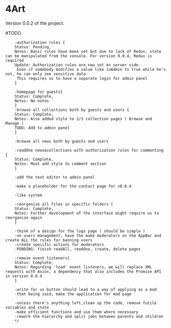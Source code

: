 <h1>4Art</h1>

<p>Version 0.0.2 of the project.

#TODO

        -authorization rules {
        Status: Pending,
        Notes: Basic rules have been set but due to lack of Redux, state can be manipulated from the console. For version 0.0.4, Redux is required
        Update: Authorization rules are now set on server side.
         Even if somebody modifies a value like isAdmin to true while he's not, he can only see sensitive data. 
         This requires us to have a separate login for admin panel
        }
        
        -homepage for guests{
        Status: Complete,
        Notes: No notes
        }
        -browse all collections both by guests and users {
        Status: Complete,
        Notes: Also added style to 2/3 collection pages ( Browse and Manage )
        TODO: Add to admin panel
        }
        
        -browse all news both by guests and users
        
        -readOne news&collections with authorization rules for commenting {
        Status: Complete,
        Notes: Must add style to comment section
        }
        
        -add the text editor to admin panel
        
        -make a placeholder for the contact page for v0.0.4
        
        -like system
        
        -reorganize all files in specific folders {
        Status: Complete,
        Notes: Further development of the interface might require us to reorganize again
        }
        
        -think of a design for the logs page ( should be simple )
        -on users management, have the make moderators on the AppBar and create ALL the rules for banning users
        -create specific actions for moderators
        -PENDING: finish readAll, readOne, create, delete pages
        
        -remove event listeners{
        Status: Complete,
        Notes: Regarding 'load' event listeners, we will replace XML requests with Axios, a dependency that also includes the Promise API in version 0.0.4
        }
        
        -write for us button should lead to a way of applying as a mod
        -that being said, make the application for mod page

        -unless there's anything left,clean up the code, remove futile variables and state
        -make efficient functions and use them where necessary
        -rework the hierarchy and split jobs between parents and children
        */
</p>